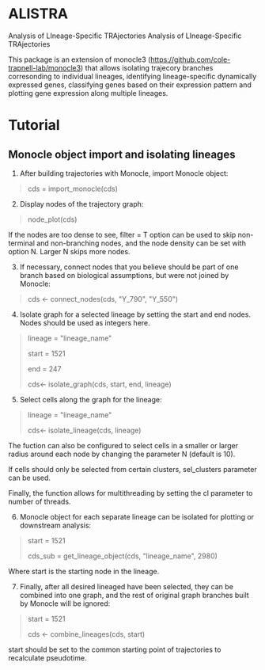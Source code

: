 # ALISTRA
Analysis of LIneage-Specific TRAjectories
Analysis of LIneage-Specific TRAjectories

This package is an extension of monocle3 (https://github.com/cole-trapnell-lab/monocle3) that allows isolating trajecory branches corresonding to individual lineages, identifying lineage-specific dynamically expressed genes, classifying genes based on their expression pattern and plotting gene expression along multiple lineages.

# Tutorial
## Monocle object import and isolating lineages
1) After building trajectories with Monocle, import Monocle object:
> cds = import_monocle(cds)

2) Display nodes of the trajectory graph:
> node_plot(cds)

If the nodes are too dense to see, filter = T option can be used to skip non-terminal and non-branching nodes, and the node density can be set with option N. Larger N skips more nodes.

3) If necessary, connect nodes that you believe should be part of one branch based on biological assumptions, but were not joined by Monocle:
> cds <- connect_nodes(cds, "Y_790", "Y_550")

4) Isolate graph for a selected lineage by setting the start and end nodes. Nodes should be used as integers here.
> lineage = "lineage_name"
> 
> start = 1521
> 
> end = 247
> 
> cds<- isolate_graph(cds, start, end, lineage)

5) Select cells along the graph for the lineage:
> lineage = "lineage_name"
> 
> cds<- isolate_lineage(cds, lineage)

The fuction can also be configured to select cells in a smaller or larger radius around each node by changing the parameter N (default is 10).

If cells should only be selected from certain clusters, sel_clusters parameter can be used.

Finally, the function allows for multithreading by setting the cl parameter to number of threads.

6) Monocle object for each separate lineage can be isolated for plotting or downstream analysis:
> start = 1521
> 
> cds_sub = get_lineage_object(cds, "lineage_name", 2980)

Where start is the starting node in the lineage.

7) Finally, after all desired lineaged have been selected, they can be combined into one graph, and the rest of original graph branches built by Monocle will be ignored:
> start = 1521
>
> cds <- combine_lineages(cds, start)

start should be set to the common starting point of trajectories to recalculate pseudotime.





